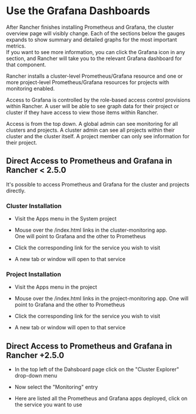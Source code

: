 # Use the Grafana Dashboards

After Rancher finishes installing Prometheus and Grafana, the cluster overview page will visibly change. Each of the sections below the gauges expands to show summary and detailed graphs for the most important metrics.  
If you want to see more information, you can click the Grafana icon in any section, and Rancher will take you to the relevant Grafana dashboard for that component.

Rancher installs a cluster-level Prometheus/Grafana resource and one or more project-level Prometheus/Grafana resources for projects with monitoring enabled.

Access to Grafana is controlled by the role-based access control provisions within Rancher. A user will be able to see graph data for their project or cluster if they have access to view those items within Rancher.

Access is from the top down. A global admin can see monitoring for all clusters and projects. A cluster admin can see all projects within their cluster and the cluster itself. A project member can only see information for their project.

## Direct Access to Prometheus and Grafana in Rancher < 2.5.0
It's possible to access Prometheus and Grafana for the cluster and
projects directly.

### Cluster Installation
- Visit the Apps menu in the System project

- Mouse over the /index.html links in the cluster-monitoring app.  
One will point to Grafana and the other to Prometheus

- Click the corresponding link for the service you wish to visit

- A new tab or window will open to that service

### Project Installation
- Visit the Apps menu in the project

- Mouse over the /index.html links in the project-monitoring app.
One will point to Grafana and the other to Prometheus

- Click the corresponding link for the service you wish to visit

- A new tab or window will open to that service

## Direct Access to Prometheus and Grafana in Rancher +2.5.0
- In the top left of the Dahsboard page click on the "Cluster Explorer" drop-down menu

- Now select the "Monitoring" entry

- Here are listed all the Prometheus and Grafana apps deployed, click on the service you want to use
